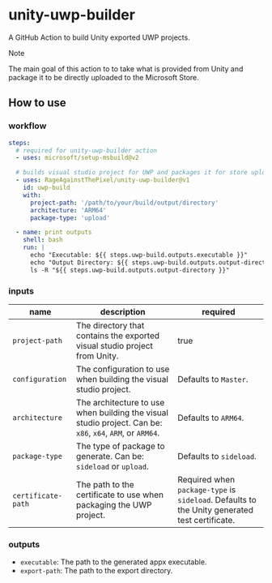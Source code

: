 # unity-uwp-builder

A GitHub Action to build Unity exported UWP projects.

> [!NOTE]
> The main goal of this action to to take what is provided from Unity and package it to be directly uploaded to the Microsoft Store.

## How to use

### workflow

```yaml
steps:
  # required for unity-uwp-builder action
  - uses: microsoft/setup-msbuild@v2

  # builds visual studio project for UWP and packages it for store upload
  - uses: RageAgainstThePixel/unity-uwp-builder@v1
    id: uwp-build
    with:
      project-path: '/path/to/your/build/output/directory'
      architecture: 'ARM64'
      package-type: 'upload'

  - name: print outputs
    shell: bash
    run: |
      echo "Executable: ${{ steps.uwp-build.outputs.executable }}"
      echo "Output Directory: ${{ steps.uwp-build.outputs.output-directory }}"
      ls -R "${{ steps.uwp-build.outputs.output-directory }}"
```

### inputs

| name | description | required |
| ---- | ----------- | -------- |
| `project-path` | The directory that contains the exported visual studio project from Unity. | true |
| `configuration` | The configuration to use when building the visual studio project. | Defaults to `Master`. |
| `architecture` | The architecture to use when building the visual studio project. Can be: `x86`, `x64`, `ARM`, or `ARM64`. | Defaults to `ARM64`. |
| `package-type` | The type of package to generate. Can be: `sideload` or `upload`. | Defaults to `sideload`. |
| `certificate-path` | The path to the certificate to use when packaging the UWP project. | Required when `package-type` is `sideload`. Defaults to the Unity generated test certificate. |

### outputs

- `executable`: The path to the generated appx executable.
- `export-path`: The path to the export directory.

